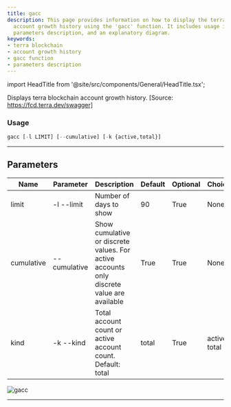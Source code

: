 ```yaml
---
title: gacc
description: This page provides information on how to display the terra blockchain
  account growth history using the 'gacc' function. It includes usage instructions,
  parameters description, and an explanatory diagram.
keywords:
- terra blockchain
- account growth history
- gacc function
- parameters description
---
```


import HeadTitle from '@site/src/components/General/HeadTitle.tsx';

<HeadTitle title="crypto /defi/gacc - Reference | OpenBB Terminal Docs" />

Displays terra blockchain account growth history. [Source: https://fcd.terra.dev/swagger]

### Usage

```python wordwrap
gacc [-l LIMIT] [--cumulative] [-k {active,total}]
```

---

## Parameters

| Name | Parameter | Description | Default | Optional | Choices |
| ---- | --------- | ----------- | ------- | -------- | ------- |
| limit | -l  --limit | Number of days to show | 90 | True | None |
| cumulative | --cumulative | Show cumulative or discrete values. For active accounts only discrete value are available | True | True | None |
| kind | -k  --kind | Total account count or active account count. Default: total | total | True | active, total |

![gacc](https://user-images.githubusercontent.com/46355364/154051829-8225869b-6ea8-434e-afd6-51b9c81e0ade.png)

---
